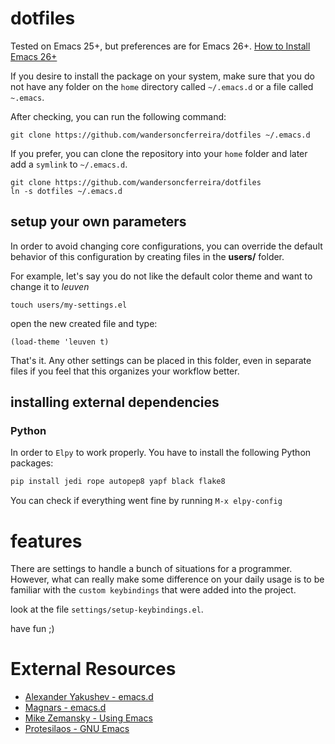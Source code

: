 # dotfiles

Tested on Emacs 25+, but preferences are for Emacs 26+. [How to Install Emacs 26+](http://ubuntuhandbook.org/index.php/2019/02/install-gnu-emacs-26-1-ubuntu-18-04-16-04-18-10/)

If you desire to install the package on your system, make sure that you do not have any folder on the `home` directory called `~/.emacs.d` or a file called `~.emacs`.

After checking, you can run the following command:

`git clone https://github.com/wandersoncferreira/dotfiles ~/.emacs.d`

If you prefer, you can clone the repository into your `home` folder and later add a `symlink` to `~/.emacs.d`.

```shell
git clone https://github.com/wandersoncferreira/dotfiles
ln -s dotfiles ~/.emacs.d
```

## setup your own parameters

In order to avoid changing core configurations, you can override the default behavior
of this configuration by creating files in the **users/** folder.

For example, let's say you do not like the default color theme and want to change it
to *leuven*

```shell
touch users/my-settings.el
```

open the new created file and type:

```emacs
(load-theme 'leuven t)
```

That's it. Any other settings can be placed in this folder, even in separate files
if you feel that this organizes your workflow better.

## installing external dependencies

### Python

In order to `Elpy` to work properly. You have to install the following Python packages:
```python
pip install jedi rope autopep8 yapf black flake8
```

You can check if everything went fine by running `M-x elpy-config`


# features

There are settings to handle a bunch of situations for a programmer. However, what can really make some difference on your daily usage is to be familiar with the `custom keybindings` that were added into the project.

look at the file `settings/setup-keybindings.el`.


have fun ;)


# External Resources

- [Alexander Yakushev - emacs.d](https://github.com/alexander-yakushev/.emacs.d)
- [Magnars - emacs.d](https://github.com/magnars/.emacs.d)
- [Mike Zemansky - Using Emacs](https://www.youtube.com/playlist?list=PL9KxKa8NpFxIcNQa9js7dQQIHc81b0-Xg)
- [Protesilaos - GNU Emacs](https://www.youtube.com/playlist?list=PL8Bwba5vnQK14z96Gil86pLMDO2GnOhQ6)
